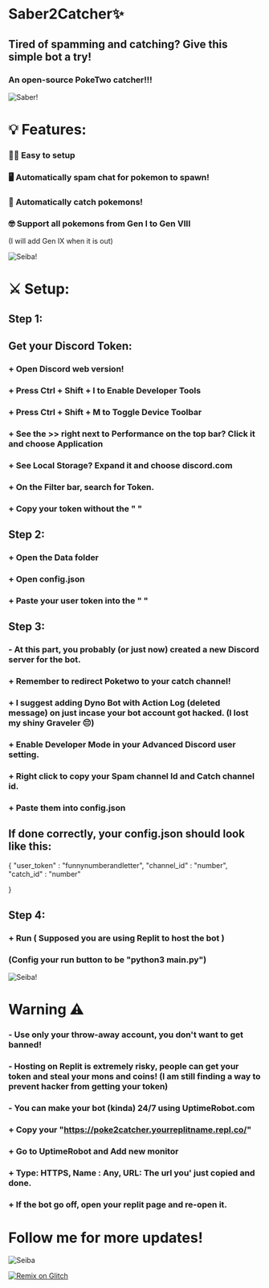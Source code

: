 # Saber2Catcher✨
## Tired of spamming and catching? Give this simple bot a try! 
### An open-source PokeTwo catcher!!!
![Saber!](https://josefcd904.files.wordpress.com/2018/01/todays-menu-for-the-emiya-family-ep-1-pic-12.jpg?w=1400)
# 💡 Features:
### 👍🏽 Easy to setup
### 🖥️ Automatically spam chat for pokemon to spawn!
### 🐝 Automatically catch pokemons!
### 🤓 Support all pokemons from Gen I to Gen VIII
(I will add Gen IX when it is out)

![Seiba!](https://i.ytimg.com/vi/MFKTZss0vRg/maxresdefault.jpg)

# ⚔️ Setup:
## Step 1:
## Get your Discord Token:
### + Open Discord web version!
### + Press Ctrl + Shift + I to Enable Developer Tools
### + Press Ctrl + Shift + M to Toggle Device Toolbar
### + See the >> right next to Performance on the top bar? Click it and choose Application
### + See Local Storage? Expand it and choose discord.com
### + On the Filter bar, search for Token.
### + Copy your token without the " "
## Step 2:
### + Open the Data folder
### + Open config.json
### + Paste your user token into the " "
## Step 3:
### - At this part, you probably (or just now) created a new Discord server for the bot.
### + Remember to redirect Poketwo to your catch channel!
### + I suggest adding Dyno Bot with Action Log (deleted message) on just incase your bot account got hacked. (I lost my shiny Graveler 😔)
### + Enable Developer Mode in your Advanced Discord user setting. 
### + Right click to copy your Spam channel Id and Catch channel id.
### + Paste them into config.json
## If done correctly, your config.json should look like this:
{
   "user_token" : "funnynumberandletter",
   "channel_id" : "number",
   "catch_id" : "number"
  
}
## Step 4:
### + Run ( Supposed you are using Replit to host the bot )
### (Config your run button to be "python3 main.py")

![Seiba!](https://i.kym-cdn.com/photos/images/newsfeed/001/282/902/ab0.jpg)
# Warning ⚠️
### - Use only your throw-away account, you don't want to get banned!
### - Hosting on Replit is extremely risky, people can get your token and steal your mons and coins! (I am still finding a way to prevent hacker from getting your token)
### - You can make your bot (kinda) 24/7 using UptimeRobot.com
### + Copy your "https://poke2catcher.yourreplitname.repl.co/"
### + Go to UptimeRobot and Add new monitor
### + Type: HTTPS, Name : Any, URL: The url you' just copied and done.
### + If the bot go off, open your replit page and re-open it.

# Follow me for more updates!
![Seiba](https://preview.redd.it/2eetup51ucv01.png?auto=webp&s=ab4ef6fb389450d6a215810527402888d735ef33)

[![Remix on Glitch](https://cdn.glitch.com/2703baf2-b643-4da7-ab91-7ee2a2d00b5b%2Fremix-button.svg)](https://glitch.com/edit/#!/import/github/Darlic123/Saber2Catcher)





